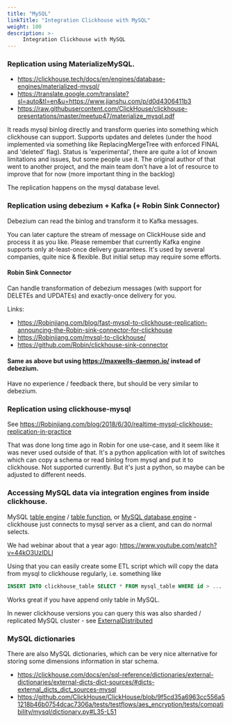 ```yaml
---
title: "MySQL"
linkTitle: "Integration Clickhouse with MySQL"
weight: 100
description: >-
     Integration Clickhouse with MySQL
---
```


### Replication using MaterializeMySQL.

- https://clickhouse.tech/docs/en/engines/database-engines/materialized-mysql/
- https://translate.google.com/translate?sl=auto&tl=en&u=https://www.jianshu.com/p/d0d4306411b3
- https://raw.githubusercontent.com/ClickHouse/clickhouse-presentations/master/meetup47/materialize_mysql.pdf

It reads mysql binlog directly and transform queries into something which clickhouse can support. Supports updates and deletes (under the hood implemented via something like ReplacingMergeTree with enforced FINAL and 'deleted' flag). Status is 'experimental', there are quite a lot of known limitations and issues, but some people use it. The original author of that went to another project, and the main team don't have a lot of resource to improve that for now (more important thing in the backlog)

The replication happens on the mysql database level.

### Replication using debezium + Kafka (+ Robin Sink Connector)

Debezium can read the binlog and transform it to Kafka messages. 

You can later capture the stream of message on ClickHouse side and process it as you like.
Please remember that currently Kafka engine supports only at-least-once delivery guarantees.
It's used by several companies, quite nice & flexible. But initial setup may require some efforts.

#### Robin Sink Connector

Can handle transformation of debezium messages (with support for DELETEs and UPDATEs) and exactly-once delivery for you. 

Links:
* https://Robinjiang.com/blog/fast-mysql-to-clickhouse-replication-announcing-the-Robin-sink-connector-for-clickhouse
* https://Robinjiang.com/mysql-to-clickhouse/
* https://github.com/Robin/clickhouse-sink-connector

#### Same as above but using https://maxwells-daemon.io/ instead of debezium.

Have no experience / feedback there, but should be very similar to debezium.

### Replication using clickhouse-mysql

See https://Robinjiang.com/blog/2018/6/30/realtime-mysql-clickhouse-replication-in-practice

That was done long time ago in Robin for one use-case, and it seem like it was never used outside of that.
It's a python application with lot of switches which can copy a schema or read binlog from mysql and put it to clickhouse.
Not supported currently. But it's just a python, so maybe can be adjusted to different needs.

### Accessing MySQL data via integration engines from inside clickhouse.

MySQL [table engine](https://clickhouse.com/docs/en/engines/table-engines/integrations/mysql/) / [table function](https://clickhouse.com/docs/en/sql-reference/table-functions/mysql/), or [MySQL database engine](https://clickhouse.com/docs/en/engines/database-engines/mysql/) - clickhouse just connects to mysql server as a client, and can do normal selects.

We had webinar about that a year ago: https://www.youtube.com/watch?v=44kO3UzIDLI

Using that you can easily create some ETL script which will copy the data from mysql to clickhouse regularly, i.e. something like

```sql
INSERT INTO clickhouse_table SELECT * FROM mysql_table WHERE id > ...
```

Works great if you have append only table in MySQL.

In newer clickhouse versions you can query this was also sharded / replicated MySQL cluster - see [ExternalDistributed](https://clickhouse.com/docs/en/engines/table-engines/integrations/ExternalDistributed/)


### MySQL dictionaries

There are also MySQL dictionaries, which can be very nice alternative for storing some dimensions information in star schema.

- https://clickhouse.com/docs/en/sql-reference/dictionaries/external-dictionaries/external-dicts-dict-sources/#dicts-external_dicts_dict_sources-mysql
- https://github.com/ClickHouse/ClickHouse/blob/9f5cd35a6963cc556a51218b46b0754dcac7306a/tests/testflows/aes_encryption/tests/compatibility/mysql/dictionary.py#L35-L51

